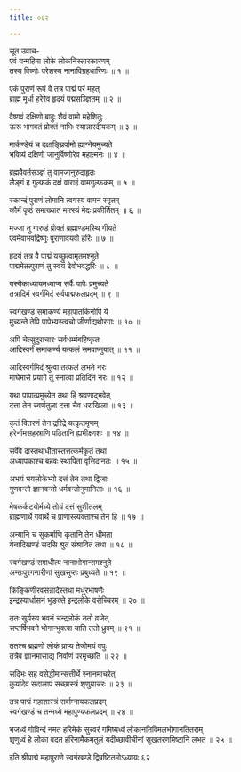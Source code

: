 ```yaml
---
title: ०६२

---
```

सूत उवाच-  
एवं यन्महिमा लोके लोकनिस्तारकारणम्  
तस्य विष्णोः परेशस्य नानाविग्रहधारिणः ॥ १ ॥


एकं पुराणं रूपं वै तत्र पाद्मं परं महत्  
ब्राह्मं मूर्धा हरेरेव हृदयं पद्मसञ्ज्ञितम् ॥ २ ॥


वैष्णवं दक्षिणो बाहुः शैवं वामो महेशितुः  
ऊरू भागवतं प्रोक्तं नाभिः स्यान्नारदीयकम् ॥ ३ ॥


मार्कण्डेयं च दक्षाङ्घ्रिर्वामो ह्याग्नेयमुच्यते  
भविष्यं दक्षिणो जानुर्विष्णोरेव महात्मनः ॥ ४ ॥


ब्रह्मवैवर्तसञ्ज्ञं तु वामजानुरुदाहृतः  
लैङ्गं ह गुल्फकं दक्षं वाराहं वामगुल्फकम् ॥ ५ ॥


स्कान्दं पुराणं लोमानि त्वगस्य वामनं स्मृतम्  
कौर्मं पृष्ठं समाख्यातं मात्स्यं मेदः प्रकीर्तितम् ॥ ६ ॥


मज्जा तु गारुडं प्रोक्तं ब्रह्माण्डमस्थि गीयते  
एवमेवाभवद्विष्णुः पुराणावयवो हरिः ॥ ७ ॥


हृदयं तत्र वै पाद्मं यच्छ्रुत्वामृतमश्नुते  
पाद्ममेतत्पुराणं तु स्वयं देवोभवद्धरिः ॥ ८ ॥


यस्यैकाध्यायमध्याप्य सर्वैः पापैः प्रमुच्यते  
तत्रादिमं स्वर्गमिदं सर्वपाद्मफलप्रदम् ॥ ९ ॥


स्वर्गखण्डं समाकर्ण्य महापातकिनोपि ये  
मुच्यन्ते तेपि पापेभ्यस्त्वचो जीर्णाद्यथोरगाः ॥ १० ॥


अपि चेत्सुदुराचारः सर्वधर्म्मबहिष्कृतः  
आदिस्वर्गं समाकर्ण्य यत्फलं समवाप्नुयात् ॥ ११ ॥


आदिस्वर्गमिदं श्रुत्वा तत्फलं लभते नरः  
माघेमासे प्रयागे तु स्नात्वा प्रतिदिनं नरः ॥ १२ ॥


यथा पापात्प्रमुच्येत तथा हि श्रवणाद्भवेत्  
दत्ता तेन स्वर्णतुला दत्ता चैव धराखिला ॥ १३ ॥


कृतं वितरणं तेन द्ररिद्रे यत्कृतमृणम्  
हरेर्नामसहस्राणि पठितानि ह्यभीक्ष्णशः ॥ १४ ॥


सर्वेवे दास्तथाधीतास्तत्तत्कर्मकृतं तथा  
अध्यापकाश्च बहवः स्थापिता वृत्तिदानतः ॥ १५ ॥


अभयं भयलोकेभ्यो दत्तं तेन तथा द्विजाः  
गुणवन्तो ज्ञानवन्तो धर्मवन्तोनुमानिताः ॥ १६ ॥


मेषकर्कटयोर्मध्ये तोयं दत्तं सुशीतलम्  
ब्राह्मणार्थे गवार्थे च प्राणास्त्यक्ताश्च तेन हि ॥ १७ ॥


अन्यानि च सुकर्माणि कृतानि तेन धीमता  
येनादिखण्डं सदसि श्रुतं संश्रावितं तथा ॥ १८ ॥


स्वर्गखण्डं समाधीत्य नानाभोगान्समश्नुते  
अन्तःपुरगनारीणां सुखसुप्तः प्रबुध्यते ॥ १९ ॥


किङ्किणीरवसन्नादैस्तथा मधुरभाषणैः  
इन्द्रस्यार्धासनं भुङ्क्ते इन्द्रलोके वसेच्चिरम् ॥ २० ॥


ततः सूर्यस्य भवनं चन्द्रलोकं ततो व्रजेत्  
सप्तर्षिभवने भोगान्भुक्त्वा याति ततो ध्रुवम् ॥ २१ ॥


ततश्च ब्रह्मणो लोकं प्राप्य तेजोमयं वपुः  
तत्रैव ज्ञानमासाद्य निर्वाणं परमृच्छति ॥ २२ ॥


सद्भिः सह वसेद्धीमान्सत्तीर्थे स्नानमाचरेत्  
कुर्यादेव सदालापं सच्छास्त्रं शृणुयान्नरः ॥ २३ ॥


तत्र पाद्मं महाशास्त्रं सर्वाम्नायफलप्रदम्  
स्वर्गखण्डं च तन्मध्ये महापुण्यफलप्रदम् ॥ २४ ॥


भजध्वं गोविन्दं नमत हरिमेकं सुरवरं गमिष्यध्वं लोकानतिविमलभोगानतितराम्  
शृणुध्वं हे लोका वदत हरिनामैकमतुलं यदीच्छावीचीनां सुखतरणमिष्टानि लभत ॥ २५ ॥


इति श्रीपाद्मे महापुराणे स्वर्गखण्डे द्विषष्टितमोऽध्यायः ६२
